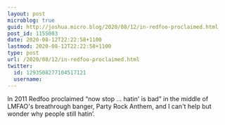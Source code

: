```yaml
---
layout: post
microblog: true
guid: http://joshua.micro.blog/2020/08/12/in-redfoo-proclaimed.html
post_id: 1155003
date: 2020-08-12T22:22:58+1100
lastmod: 2020-08-12T22:22:58+1100
type: post
url: /2020/08/12/in-redfoo-proclaimed.html
twitter:
  id: 1293508277104517121
  username: 
---
```

In 2011 Redfoo proclaimed “now stop ... hatin' is bad” in the middle of LMFAO's breathrough banger, Party Rock Anthem, and I can't help but wonder why people still hatin’.
